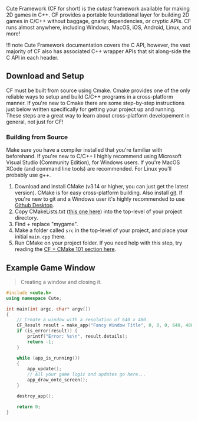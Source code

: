 Cute Framework (CF for short) is the *cutest* framework available for making 2D games in C++. CF provides a portable foundational layer for building 2D games in C/C++ without baggage, gnarly dependencies, or cryptic APIs. CF runs almost anywhere, including Windows, MacOS, iOS, Android, Linux, and more!

!!! note
    Cute Framework documentation covers the C API, however, the vast majority of CF also has associated C++ wrapper APIs that sit along-side the C API in each header.

## Download and Setup

CF must be built from source using Cmake. Cmake provides one of the only reliable ways to setup and build C/C++ programs in a cross-platform manner. If you're new to Cmake there are some step-by-step instructions just below written specifically for getting your project up and running. These steps are a great way to learn about cross-platform developement in general, not just for CF!

### Building from Source

Make sure you have a compiler installed that you're familiar with beforehand. If you're new to C/C++ I highly recommend using Microsoft Visual Studio (Community Edition), for Windows users. If you're MacOS XCode (and command line tools) are recommended. For Linux you'll probably use g++.

1. Download and install CMake (v3.14 or higher, you can just get the latest version). CMake is for easy cross-platform building. Also install [git](https://git-scm.com/downloads). If you're new to git and a Windows user it's highly recommended to use [Github Desktop](https://desktop.github.com/).
2. Copy CMakeLists.txt ([this one here](https://github.com/RandyGaul/cute_framework_project_template/blob/main/CMakeLists.txt)) into the top-level of your project directory.
3. Find + replace "mygame".
4. Make a folder called `src` in the top-level of your project, and place your initial `main.cpp` there.
5. Run CMake on your project folder. If you need help with this step, try reading the [CF + CMake 101 section here](https://github.com/RandyGaul/cute_framework_project_template#cmake-101-walkthrough).

## Example Game Window

> Creating a window and closing it.

```cpp
#include <cute.h>
using namespace Cute;

int main(int argc, char* argv[])
{
	// Create a window with a resolution of 640 x 480.
	CF_Result result = make_app("Fancy Window Title", 0, 0, 0, 640, 480, CF_APP_OPTIONS_WINDOW_POS_CENTERED_BIT, argv[0]);
	if (is_error(result)) {
		printf("Error: %s\n", result.details);
		return -1;
	}

	while (app_is_running())
	{
		app_update();
		// All your game logic and updates go here...
		app_draw_onto_screen();
	}

	destroy_app();

	return 0;
}
```
